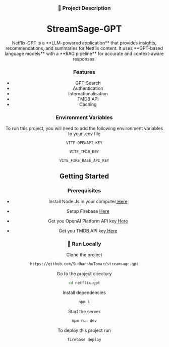 <div align='center'>

### 📌 Project Description

<h1>StreamSage-GPT</h1>
<p>
Netflix-GPT is a **LLM-powered application** that provides insights, recommendations, and summaries for Netflix content. It uses **GPT-based language models** with a **RAG pipeline** for accurate and context-aware responses.
</p>


### Features

- GPT-Search
- Authentication
- Internationalisation
- TMDB API
- Caching


### Environment Variables

To run this project, you will need to add the following environment variables to your .env file

`VITE_OPENAPI_KEY`

`VITE_TMDB_KEY`

`VITE_FIRE_BASE_API_KEY`

## Getting Started

### Prerequisites

- Install Node Js in your computer<a href="https://nodejs.org/en"> Here</a>
- Setup Firebase <a href="https://firebase.google.com/"> Here</a>

- Get you OpenAI Platform API key<a href="https://platform.openai.com/"> Here</a>
- Get you TMDB API key<a href="https://developer.themoviedb.org/reference/intro/getting-started"> Here</a>

### :running: Run Locally

Clone the project

```bash
https://github.com/SudhanshuTomar/streamsage-gpt
```

Go to the project directory

```bash
cd netflix-gpt
```

Install dependencies

```bash
npm i
```

Start the server

```bash
npm run dev
```

To deploy this project run

```bash
firebase deploy
```

